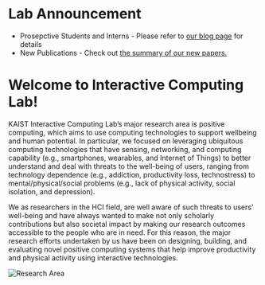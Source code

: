 # Lab Announcement

- Prosepctive Students and Interns - Please refer to [our blog page](https://medium.com/@iclab.kaist/announcements-b4e0730a7511) for details
- New Publications - Check out [the summary of our new papers.]()

# Welcome to Interactive Computing Lab!

KAIST Interactive Computing Lab’s major research area is positive computing, which aims to use computing technologies to support wellbeing and human potential. In particular, we focused on leveraging ubiquitous computing technologies that have sensing, networking, and computing capability (e.g., smartphones, wearables, and Internet of Things) to better understand and deal with threats to the well-being of users, ranging from technology dependence (e.g., addiction, productivity loss, technostress) to mental/physical/social problems (e.g., lack of physical activity, social isolation, and depression).

We as researchers in the HCI field, are well aware of such threats to users’ well-being and have always wanted to make not only scholarly contributions but also societal impact by making our research outcomes accessible to the people who are in need. For this reason, the major research efforts undertaken by us have been on designing, building, and evaluating novel positive computing systems that help improve productivity and physical activity using interactive technologies.

![Research Area](/static/images/research_area.svg)
